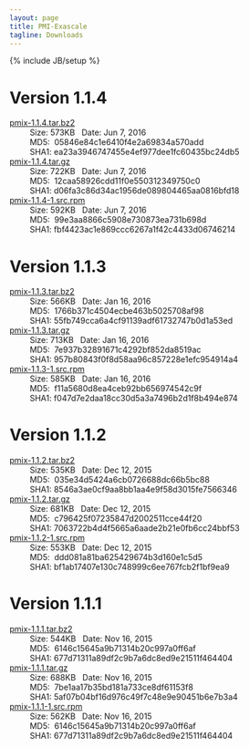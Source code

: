 ```yaml
---
layout: page
title: PMI-Exascale
tagline: Downloads
---
```

{% include JB/setup %}

Version 1.1.4
==============
[pmix-1.1.4.tar.bz2](https://raw.githubusercontent.com/pmix/tarballs/master/pmix-1.1.4.tar.bz2)<br>
&nbsp;&nbsp;&nbsp;&nbsp;&nbsp;&nbsp;&nbsp;&nbsp;&nbsp;Size: 573KB&nbsp;&nbsp;&nbsp;Date: Jun 7, 2016<br>
&nbsp;&nbsp;&nbsp;&nbsp;&nbsp;&nbsp;&nbsp;&nbsp;&nbsp;MD5:&nbsp;&nbsp;05846e84c1e6410f4e2a69834a570add<br>
&nbsp;&nbsp;&nbsp;&nbsp;&nbsp;&nbsp;&nbsp;&nbsp;&nbsp;SHA1:&nbsp;ea23a3946747455e4ef977dee1fc60435bc24db5<br>
[pmix-1.1.4.tar.gz](https://raw.githubusercontent.com/pmix/tarballs/master/pmix-1.1.4.tar.gz)<br>
&nbsp;&nbsp;&nbsp;&nbsp;&nbsp;&nbsp;&nbsp;&nbsp;&nbsp;Size: 722KB&nbsp;&nbsp;&nbsp;Date: Jun 7, 2016<br>
&nbsp;&nbsp;&nbsp;&nbsp;&nbsp;&nbsp;&nbsp;&nbsp;&nbsp;MD5:&nbsp;&nbsp;12caa58926cdd11f0e550312349750c0<br>
&nbsp;&nbsp;&nbsp;&nbsp;&nbsp;&nbsp;&nbsp;&nbsp;&nbsp;SHA1:&nbsp;d06fa3c86d34ac1956de089804465aa0816bfd18<br>
[pmix-1.1.4-1.src.rpm](https://raw.githubusercontent.com/pmix/tarballs/master/pmix-1.1.4-1.src.rpm)<br>
&nbsp;&nbsp;&nbsp;&nbsp;&nbsp;&nbsp;&nbsp;&nbsp;&nbsp;Size: 592KB&nbsp;&nbsp;&nbsp;Date: Jun 7, 2016<br>
&nbsp;&nbsp;&nbsp;&nbsp;&nbsp;&nbsp;&nbsp;&nbsp;&nbsp;MD5:&nbsp;&nbsp;99e3aa8866c5908e730873ea731b698d<br>
&nbsp;&nbsp;&nbsp;&nbsp;&nbsp;&nbsp;&nbsp;&nbsp;&nbsp;SHA1:&nbsp;fbf4423ac1e869ccc6267a1f42c4433d06746214<br>

Version 1.1.3
==============
[pmix-1.1.3.tar.bz2](https://raw.githubusercontent.com/pmix/tarballs/master/pmix-1.1.3.tar.bz2)<br>
&nbsp;&nbsp;&nbsp;&nbsp;&nbsp;&nbsp;&nbsp;&nbsp;&nbsp;Size: 566KB&nbsp;&nbsp;&nbsp;Date: Jan 16, 2016<br>
&nbsp;&nbsp;&nbsp;&nbsp;&nbsp;&nbsp;&nbsp;&nbsp;&nbsp;MD5:&nbsp;&nbsp;1766b371c4504ecbe463b5025708af98<br>
&nbsp;&nbsp;&nbsp;&nbsp;&nbsp;&nbsp;&nbsp;&nbsp;&nbsp;SHA1:&nbsp;55fb749cca6a4cf91139adf61732747b0d1a53ed<br>
[pmix-1.1.3.tar.gz](https://raw.githubusercontent.com/pmix/tarballs/master/pmix-1.1.3.tar.gz)<br>
&nbsp;&nbsp;&nbsp;&nbsp;&nbsp;&nbsp;&nbsp;&nbsp;&nbsp;Size: 713KB&nbsp;&nbsp;&nbsp;Date: Jan 16, 2016<br>
&nbsp;&nbsp;&nbsp;&nbsp;&nbsp;&nbsp;&nbsp;&nbsp;&nbsp;MD5:&nbsp;&nbsp;7e937b32891671c4292bf852da8519ac<br>
&nbsp;&nbsp;&nbsp;&nbsp;&nbsp;&nbsp;&nbsp;&nbsp;&nbsp;SHA1:&nbsp;957b80843f0f8d58aa96c857228e1efc954914a4<br>
[pmix-1.1.3-1.src.rpm](https://raw.githubusercontent.com/pmix/tarballs/master/pmix-1.1.3-1.src.rpm)<br>
&nbsp;&nbsp;&nbsp;&nbsp;&nbsp;&nbsp;&nbsp;&nbsp;&nbsp;Size: 585KB&nbsp;&nbsp;&nbsp;Date: Jan 16, 2016<br>
&nbsp;&nbsp;&nbsp;&nbsp;&nbsp;&nbsp;&nbsp;&nbsp;&nbsp;MD5:&nbsp;&nbsp;f11a5680d8ea4ceb92bb656974542c9f<br>
&nbsp;&nbsp;&nbsp;&nbsp;&nbsp;&nbsp;&nbsp;&nbsp;&nbsp;SHA1:&nbsp;f047d7e2daa18cc30d5a3a7496b2d1f8b494e874<br>

Version 1.1.2
==============
[pmix-1.1.2.tar.bz2](https://raw.githubusercontent.com/pmix/tarballs/master/pmix-1.1.2.tar.bz2)<br>
&nbsp;&nbsp;&nbsp;&nbsp;&nbsp;&nbsp;&nbsp;&nbsp;&nbsp;Size: 535KB&nbsp;&nbsp;&nbsp;Date: Dec 12, 2015<br>
&nbsp;&nbsp;&nbsp;&nbsp;&nbsp;&nbsp;&nbsp;&nbsp;&nbsp;MD5:&nbsp;&nbsp;035e34d5424a6cb0726688dc66b5bc88<br>
&nbsp;&nbsp;&nbsp;&nbsp;&nbsp;&nbsp;&nbsp;&nbsp;&nbsp;SHA1:&nbsp;8546a3ae0cf9aa8bb1aa4e9f58d3015fe7566346<br>
[pmix-1.1.2.tar.gz](https://raw.githubusercontent.com/pmix/tarballs/master/pmix-1.1.2.tar.gz)<br>
&nbsp;&nbsp;&nbsp;&nbsp;&nbsp;&nbsp;&nbsp;&nbsp;&nbsp;Size: 681KB&nbsp;&nbsp;&nbsp;Date: Dec 12, 2015<br>
&nbsp;&nbsp;&nbsp;&nbsp;&nbsp;&nbsp;&nbsp;&nbsp;&nbsp;MD5:&nbsp;&nbsp;c796425f07235847d2002511cce44f20<br>
&nbsp;&nbsp;&nbsp;&nbsp;&nbsp;&nbsp;&nbsp;&nbsp;&nbsp;SHA1:&nbsp;7063722b4d4f5665a6aade2b21e0fb6cc24bbf53<br>
[pmix-1.1.2-1.src.rpm](https://raw.githubusercontent.com/pmix/tarballs/master/pmix-1.1.2-1.src.rpm)<br>
&nbsp;&nbsp;&nbsp;&nbsp;&nbsp;&nbsp;&nbsp;&nbsp;&nbsp;Size: 553KB&nbsp;&nbsp;&nbsp;Date: Dec 12, 2015<br>
&nbsp;&nbsp;&nbsp;&nbsp;&nbsp;&nbsp;&nbsp;&nbsp;&nbsp;MD5:&nbsp;&nbsp;ddd081a81ba625429674b3d160e1c5d5<br>
&nbsp;&nbsp;&nbsp;&nbsp;&nbsp;&nbsp;&nbsp;&nbsp;&nbsp;SHA1:&nbsp;bf1ab17407e130c748999c6ee767fcb2f1bf9ea9<br>

Version 1.1.1
==============
[pmix-1.1.1.tar.bz2](https://raw.githubusercontent.com/pmix/tarballs/master/pmix-1.1.1.tar.bz2)<br>
&nbsp;&nbsp;&nbsp;&nbsp;&nbsp;&nbsp;&nbsp;&nbsp;&nbsp;Size: 544KB&nbsp;&nbsp;&nbsp;Date: Nov 16, 2015<br>
&nbsp;&nbsp;&nbsp;&nbsp;&nbsp;&nbsp;&nbsp;&nbsp;&nbsp;MD5:&nbsp;&nbsp;6146c15645a9b71314b20c997a0ff6af<br>
&nbsp;&nbsp;&nbsp;&nbsp;&nbsp;&nbsp;&nbsp;&nbsp;&nbsp;SHA1:&nbsp;677d71311a89df2c9b7a6dc8ed9e21511f464404<br>
[pmix-1.1.1.tar.gz](https://raw.githubusercontent.com/pmix/tarballs/master/pmix-1.1.1.tar.gz)<br>
&nbsp;&nbsp;&nbsp;&nbsp;&nbsp;&nbsp;&nbsp;&nbsp;&nbsp;Size: 688KB&nbsp;&nbsp;&nbsp;Date: Nov 16, 2015<br>
&nbsp;&nbsp;&nbsp;&nbsp;&nbsp;&nbsp;&nbsp;&nbsp;&nbsp;MD5:&nbsp;&nbsp;7be1aa17b35bd181a733ce8df61153f8<br>
&nbsp;&nbsp;&nbsp;&nbsp;&nbsp;&nbsp;&nbsp;&nbsp;&nbsp;SHA1:&nbsp;5af07b04bf16d976c49f7c48e9e90451b6e7b3a4<br>
[pmix-1.1.1-1.src.rpm](https://raw.githubusercontent.com/pmix/tarballs/master/pmix-1.1.1-1.src.rpm)<br>
&nbsp;&nbsp;&nbsp;&nbsp;&nbsp;&nbsp;&nbsp;&nbsp;&nbsp;Size: 562KB&nbsp;&nbsp;&nbsp;Date: Nov 16, 2015<br>
&nbsp;&nbsp;&nbsp;&nbsp;&nbsp;&nbsp;&nbsp;&nbsp;&nbsp;MD5:&nbsp;&nbsp;6146c15645a9b71314b20c997a0ff6af<br>
&nbsp;&nbsp;&nbsp;&nbsp;&nbsp;&nbsp;&nbsp;&nbsp;&nbsp;SHA1:&nbsp;677d71311a89df2c9b7a6dc8ed9e21511f464404
